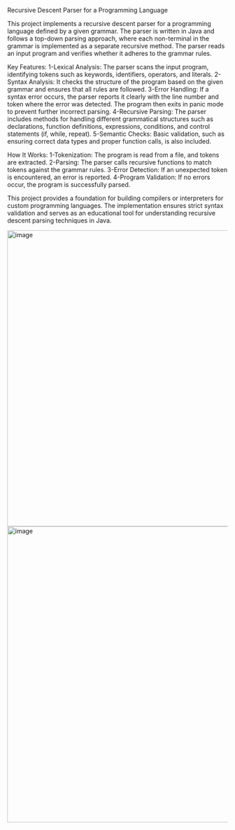 Recursive Descent Parser for a Programming Language


This project implements a recursive descent parser for a programming language defined by a given grammar. The parser is written in Java and follows a top-down parsing approach, where each non-terminal in the grammar is implemented as a separate recursive method. The parser reads an input program and verifies whether it adheres to the grammar rules.

Key Features:
1-Lexical Analysis: The parser scans the input program, identifying tokens such as keywords, identifiers, operators, and literals.
2-Syntax Analysis: It checks the structure of the program based on the given grammar and ensures that all rules are followed.
3-Error Handling: If a syntax error occurs, the parser reports it clearly with the line number and token where the error was detected. The program then exits in panic mode to prevent further incorrect parsing.
4-Recursive Parsing: The parser includes methods for handling different grammatical structures such as declarations, function definitions, expressions, conditions, and control statements (if, while, repeat).
5-Semantic Checks: Basic validation, such as ensuring correct data types and proper function calls, is also included.

How It Works:
1-Tokenization: The program is read from a file, and tokens are extracted.
2-Parsing: The parser calls recursive functions to match tokens against the grammar rules.
3-Error Detection: If an unexpected token is encountered, an error is reported.
4-Program Validation: If no errors occur, the program is successfully parsed.

This project provides a foundation for building compilers or interpreters for custom programming languages. The implementation ensures strict syntax validation and serves as an educational tool for understanding recursive descent parsing techniques in Java.

<img width="677" alt="image" src="https://github.com/user-attachments/assets/82e4dec5-e76c-45b9-babe-29dabaa21021" />

<img width="677" alt="image" src="https://github.com/user-attachments/assets/1c1d79a6-00c6-492f-84b7-e3992bbfc453" />




